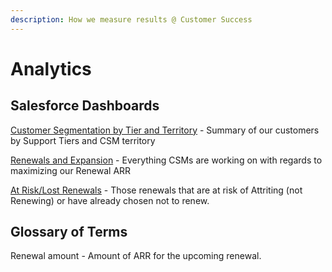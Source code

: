 ```yaml
---
description: How we measure results @ Customer Success
---
```


# Analytics

## Salesforce Dashboards

[Customer Segmentation by Tier and Territory](https://na82.lightning.force.com/lightning/r/Dashboard/01Z1R000000u802UAA/view?queryScope=userFolders) - Summary of our customers by Support Tiers and CSM territory

[Renewals and Expansion](https://na82.lightning.force.com/lightning/r/Dashboard/01Z1R000000u7kEUAQ/view?queryScope=userFolders) - Everything CSMs are working on with regards to maximizing our Renewal ARR

[At Risk/Lost Renewals](https://na82.lightning.force.com/lightning/r/Dashboard/01Z1R000000u7pJUAQ/view?queryScope=userFolders) - Those renewals that are at risk of Attriting \(not Renewing\) or have already chosen not to renew.

## Glossary of Terms

Renewal amount - Amount of ARR for the upcoming renewal.







